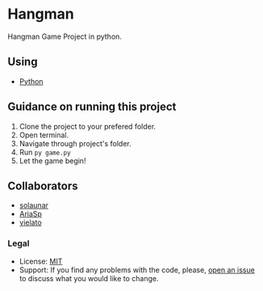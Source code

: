 # Hangman
Hangman Game Project in python.

## Using
* [Python](https://www.python.org/)

## Guidance on running this project
1. Clone the project to your prefered folder.
2. Open terminal.
3. Navigate through project's folder.
4. Run `py game.py`
5. Let the game begin!

## Collaborators
* [solaunar](https://github.com/solaunar)
* [AriaSp](https://github.com/AriaSp)
* [vielato](https://github.com/vielato)

### Legal
* License: [MIT](https://opensource.org/licenses/MIT)
* Support: If you find any problems with the code, please, [open an issue](https://github.com/vielato/Hangman/issues) to discuss what you would like to change. 
